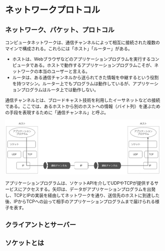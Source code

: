 # ネットワークプロトコル

## ネットワーク、パケット、プロトコル

コンピュータネットワークは、通信チャンネルによって相互に接続された複数のマインで構成される。これらには「ホスト」「ルーター」がある。

- ホストは、Webブラウザなどのアプリケーションプログラムを実行するコンピュータである。ホストで動作するアプリケーションプログラムこそが、ネットワークの本当のユーザーと言える。
- ルータは、ある通信チャンネルから送られてきた情報を中継するという役割を持つマシン。ルーター上でもプログラムは動作しているが、アプリケーションプログラムはルータ上では動作しない。

通信チャンネルとは、ブロードキャスト技術を利用したイーサネットなどの接続である。ここでは、あるホストから別のホストへの情報（バイト列）を運ぶための手段を表現するために「通信チャンネル」と呼ぶ。

<img src="image/TCPIP.drawio.png">

アプリケーションプログラムは、ソケットAPIを介してUDPやTCPが提供するサービスにアクセスする。矢印は、データがアプリケーションプログラムを出発し、TCPとIPの実装を経由してネットワークを通り、送信先のホストに到達した後、IPからTCPへの辿って相手のアプリケーションプログラムまで届けられる様子を表す。

## クライアントとサーバー

## ソケットとは

